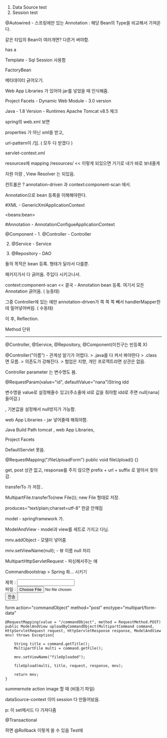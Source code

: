 1. Data Source  test
2. Session test

@Autowired - 스프링에만 있는 Annotation : 해당 Bean의 Type을 비교해서 가져온다.

같은 타입의 Bean이 여러개면? 다른거 써야함.



has a

Template - Sql Session 사용함

FactoryBean



메타데이터 긁어오기.



Web App Libraries 가 있어야 jar를 넣었을 때 인식해줌.

Project Facets - Dynamic Web Module - 3.0 version

Java - 1.8 Version - Runtimes Apache Tomcat v8.5 체크



spring의 web.xml 보면  

properties 가 아닌 xml을 받고,

url-pattern이 /임. ( 모두 다 받겠다 )





servlet-context.xml

resources에 mapping /resources/ << 이렇게 되있으면  거기로 내가 바로 보내줄게 

자원 이랑 , View Resolver 는 되있음.

컨트롤은 ? annotation-driven 과 context:component-scan 에서.



Annotation으로 bean 등록을 이해해야한다.



#XML - GenericXmlApplicationContext

&lt;beans:bean>

#Annotation - AnnotationConfigueApplicationContext

@Component - 1. @Controller   - Controller

​							2. @Service  - Service

​							3. @Repository - DAO

둘의 목적은 bean 등록. 형태가 달라서 다를뿐.



패키지가서 다 긁어옴. 주입다 시키고나서.

context:component-scan  << 결국 - Annotation bean 등록. 여기서 모든 Annotation 긁어옴. ( 능동태)

그중 Controller에 있는 얘만 annotation-driven가 쪽 쪽 쪽 빼서 handlerMapper한테 밀어넣어버림. ( 수동태)

이 후, Reflection.

Method 단위

-----------

@Controller, @Service, @Repository, @Component(이친구는 빈등록 X)



@Controller("이름") - 관계성 알기가 어렵다. > .java를 다 켜서 봐야한다 > .class 면 모름. > 의존도가 강해진다. > 협업은 지향, 개인 프로젝트라면 상관은 없음.



Controller parameter 는 변수명도 봄.

@RequestParam(value="id", defaultValue="nana")String idd 

변수명을 value로  설정해줄수 있고(주소줄에 id로 값을 줘야함 idd로 주면 null[nana]들어감.)

, 기본값을 설정해서 null방지가 가능함.

web App Libraries - jar 넣어줄때 해줘야함.

Java Build Path tomcat , web App Libraries, 

Project Facets



DefaultServlet 못씀.







@RequestMapping("/fileUploadForm")
	public void fileUpload() {} 

get, post  상관 없고, response를 주지 않으면  prefix +  url + suffix 로 알아서 찾아감.



transferTo 가 저장..

MultipartFile.transferTo(new File());   new File 형태로 저장.



produces="text/plain;charset=utf-8"  한글 안깨짐



model - springframework 가.



ModelAndView - model과 view를 세트로 가지고 다님. 

mnv.addObject - 모델이 넣어줌

mnv.setViewName(null); - 뷰 이름 null 처리





MultipartHttpServletRequest - 파싱해서주는 얘 



Commandbootstrap > Spring 화... 시키기

<form action="commandObject" method="post" enctype="multipart/form-data">
    제목 : <input type='text' name="title" /><br/>
    파일 : <input type="file" name='file' /><br/>
    <input type="submit" value="전송" />
</form>
    form action="commandObject" method="post" enctype="multipart/form-data"
    
    @RequestMapping(value = "/commandObject", method = RequestMethod.POST)
    public ModelAndView uploadByCommandObject(MultipartCommand command, HttpServletRequest request, HttpServletResponse response, ModelAndView mnv) throws Exception{
    	
    	String title = command.getTitle();
    	MultipartFile multi = command.getFile();
    	
    	mnv.setViewName("fileUploaded");
    	
    	fileUpload(multi, title, request, response, mnv);
    	
    	return mnv;
    }

summernote action image 할 때 (비동기 파일)





dataSource-context 이미 session 다 만들어놨음.

p: 이 set메서드 다 가져다줌 



@Transactional 

하면 @Rollback 이렇게 쓸 수 있음 Test에